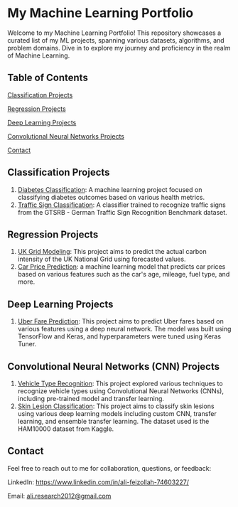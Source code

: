 # My Machine Learning Portfolio
Welcome to my Machine Learning Portfolio! This repository showcases a curated list of my ML projects, spanning various datasets, algorithms, and problem domains. Dive in to explore my journey and proficiency in the realm of Machine Learning.

## Table of Contents
[Classification Projects](https://github.com/faizollah/MyMLProjects/edit/main/README.md#classification-projects)

[Regression Projects](https://github.com/faizollah/MyMLProjects#regression-projects)

[Deep Learning Projects](https://github.com/faizollah/MyMLProjects#deep-learning-projects)

[Convolutional Neural Networks Projects](https://github.com/faizollah/MyMLProjects#convolutional-neural-networks)

<!--Clustering Projects
NLP Projects
Time Series Analysis-->
[Contact](https://github.com/faizollah/MyMLProjects/edit/main/README.md#contact)

## Classification Projects
1. [Diabetes Classification](https://github.com/faizollah/diabetes_classification): A machine learning project focused on classifying diabetes outcomes based on various health metrics.
2. [Traffic Sign Classification](https://github.com/faizollah/traffic-sign-classifier): A classifier trained to recognize traffic signs from the GTSRB - German Traffic Sign Recognition Benchmark dataset.

## Regression Projects
1. [UK Grid Modeling](https://github.com/faizollah/UK-Grid-Modeling): This project aims to predict the actual carbon intensity of the UK National Grid using forecasted values.
2. [Car Price Prediction](https://github.com/faizollah/predict-car-price): a machine learning model that predicts car prices based on various features such as the car's age, mileage, fuel type, and more.

## Deep Learning Projects
1. [Uber Fare Prediction](https://github.com/faizollah/uber-fare-prediction): This project aims to predict Uber fares based on various features using a deep neural network. The model was built using TensorFlow and Keras, and hyperparameters were tuned using Keras Tuner.

## Convolutional Neural Networks (CNN) Projects
1. [Vehicle Type Recognition](https://github.com/faizollah/vehicle-type-recognition): This project explored various techniques to recognize vehicle types using Convolutional Neural Networks (CNNs), including pre-trained model and transfer learning.
2. [Skin Lesion Classification](https://github.com/faizollah/skin-lesion-classification): This project aims to classify skin lesions using various deep learning models including custom CNN, transfer learning, and ensemble transfer learning. The dataset used is the HAM10000 dataset from Kaggle.

<!--
## Clustering Projects
Project Name 1: Short description here.
Project Name 2: Short description here.

## NLP Projects
Project Name 1: Short description here.
Project Name 2: Short description here.

## Time Series Analysis
Project Name 1: Short description here.
Project Name 2: Short description here.-->

## Contact
Feel free to reach out to me for collaboration, questions, or feedback:

LinkedIn: https://www.linkedin.com/in/ali-feizollah-74603227/

Email: ali.research2012@gmail.com
